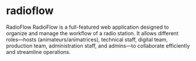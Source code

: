 # radioflow
RadioFlow  RadioFlow is a full-featured web application designed to organize and manage the workflow of a radio station. It allows different roles—hosts (animateurs/animatrices), technical staff, digital team, production team, administration staff, and admins—to collaborate efficiently and streamline operations.
